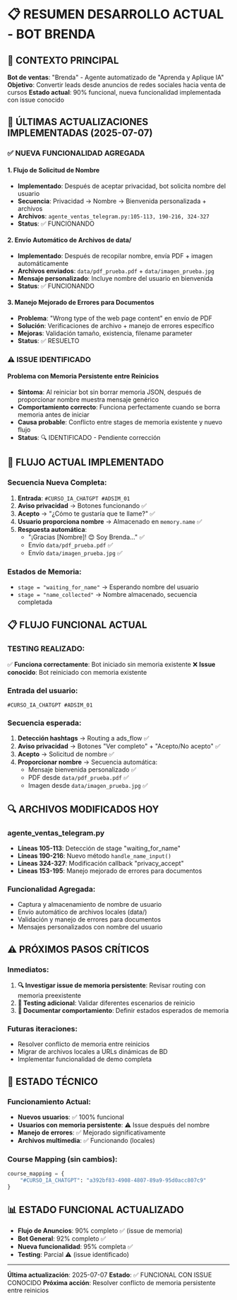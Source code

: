 # 📋 RESUMEN DESARROLLO ACTUAL - BOT BRENDA

## 🎯 CONTEXTO PRINCIPAL

**Bot de ventas**: "Brenda" - Agente automatizado de "Aprenda y Aplique IA"
**Objetivo**: Convertir leads desde anuncios de redes sociales hacia venta de cursos
**Estado actual**: 90% funcional, nueva funcionalidad implementada con issue conocido

## 🚨 ÚLTIMAS ACTUALIZACIONES IMPLEMENTADAS (2025-07-07)

### ✅ NUEVA FUNCIONALIDAD AGREGADA

#### 1. **Flujo de Solicitud de Nombre**
- **Implementado**: Después de aceptar privacidad, bot solicita nombre del usuario
- **Secuencia**: Privacidad → Nombre → Bienvenida personalizada + archivos
- **Archivos**: `agente_ventas_telegram.py:105-113, 190-216, 324-327`
- **Status**: ✅ FUNCIONANDO

#### 2. **Envío Automático de Archivos de data/**
- **Implementado**: Después de recopilar nombre, envía PDF + imagen automáticamente
- **Archivos enviados**: `data/pdf_prueba.pdf` + `data/imagen_prueba.jpg`
- **Mensaje personalizado**: Incluye nombre del usuario en bienvenida
- **Status**: ✅ FUNCIONANDO

#### 3. **Manejo Mejorado de Errores para Documentos**
- **Problema**: "Wrong type of the web page content" en envío de PDF
- **Solución**: Verificaciones de archivo + manejo de errores específico
- **Mejoras**: Validación tamaño, existencia, filename parameter
- **Status**: ✅ RESUELTO

### ⚠️ ISSUE IDENTIFICADO

#### **Problema con Memoria Persistente entre Reinicios**
- **Síntoma**: Al reiniciar bot sin borrar memoria JSON, después de proporcionar nombre muestra mensaje genérico
- **Comportamiento correcto**: Funciona perfectamente cuando se borra memoria antes de iniciar
- **Causa probable**: Conflicto entre stages de memoria existente y nuevo flujo
- **Status**: 🔍 IDENTIFICADO - Pendiente corrección

## 🔧 FLUJO ACTUAL IMPLEMENTADO

### **Secuencia Nueva Completa**:
1. **Entrada**: `#CURSO_IA_CHATGPT #ADSIM_01`
2. **Aviso privacidad** → Botones funcionando ✅
3. **Acepto** → "¿Cómo te gustaría que te llame?" ✅
4. **Usuario proporciona nombre** → Almacenado en `memory.name` ✅
5. **Respuesta automática**:
   - "¡Gracias [Nombre]! 😊 Soy Brenda..." ✅
   - Envío `data/pdf_prueba.pdf` ✅
   - Envío `data/imagen_prueba.jpg` ✅

### **Estados de Memoria**:
- `stage = "waiting_for_name"` → Esperando nombre del usuario
- `stage = "name_collected"` → Nombre almacenado, secuencia completada

## 📋 FLUJO FUNCIONAL ACTUAL

### **TESTING REALIZADO**:
✅ **Funciona correctamente**: Bot iniciado sin memoria existente
❌ **Issue conocido**: Bot reiniciado con memoria existente

### **Entrada del usuario**: 
```
#CURSO_IA_CHATGPT #ADSIM_01
```

### **Secuencia esperada**:
1. **Detección hashtags** → Routing a ads_flow ✅
2. **Aviso privacidad** → Botones "Ver completo" + "Acepto/No acepto" ✅
3. **Acepto** → Solicitud de nombre ✅
4. **Proporcionar nombre** → Secuencia automática:
   - Mensaje bienvenida personalizado ✅
   - PDF desde `data/pdf_prueba.pdf` ✅
   - Imagen desde `data/imagen_prueba.jpg` ✅

## 🔍 ARCHIVOS MODIFICADOS HOY

### **agente_ventas_telegram.py**
- **Líneas 105-113**: Detección de stage "waiting_for_name"
- **Líneas 190-216**: Nuevo método `handle_name_input()`
- **Líneas 324-327**: Modificación callback "privacy_accept"
- **Líneas 153-195**: Manejo mejorado de errores para documentos

### **Funcionalidad Agregada**:
- Captura y almacenamiento de nombre de usuario
- Envío automático de archivos locales (data/)
- Validación y manejo de errores para documentos
- Mensajes personalizados con nombre del usuario

## ⚠️ PRÓXIMOS PASOS CRÍTICOS

### **Inmediatos**:
1. **🔍 Investigar issue de memoria persistente**: Revisar routing con memoria preexistente
2. **🧪 Testing adicional**: Validar diferentes escenarios de reinicio
3. **📝 Documentar comportamiento**: Definir estados esperados de memoria

### **Futuras iteraciones**:
- Resolver conflicto de memoria entre reinicios
- Migrar de archivos locales a URLs dinámicas de BD
- Implementar funcionalidad de demo completa

## 💾 ESTADO TÉCNICO

### **Funcionamiento Actual**:
- **Nuevos usuarios**: ✅ 100% funcional
- **Usuarios con memoria persistente**: ⚠️ Issue después del nombre
- **Manejo de errores**: ✅ Mejorado significativamente
- **Archivos multimedia**: ✅ Funcionando (locales)

### **Course Mapping** (sin cambios):
```python
course_mapping = {
    "#CURSO_IA_CHATGPT": "a392bf83-4908-4807-89a9-95d0acc807c9"
}
```

## 📊 ESTADO FUNCIONAL ACTUALIZADO

- **Flujo de Anuncios**: 90% completo ✅ (issue de memoria)
- **Bot General**: 92% completo ✅
- **Nueva funcionalidad**: 95% completa ✅
- **Testing**: Parcial ⚠️ (issue identificado)

---

**Última actualización**: 2025-07-07
**Estado**: ✅ FUNCIONAL CON ISSUE CONOCIDO
**Próxima acción**: Resolver conflicto de memoria persistente entre reinicios